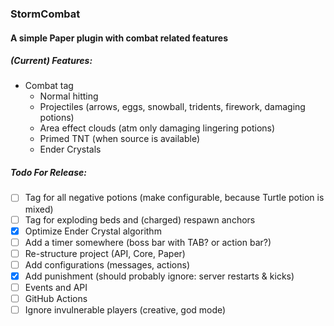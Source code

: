 ### StormCombat
#### A simple Paper plugin with combat related features
##### (Current) Features:
- Combat tag
  - Normal hitting
  - Projectiles (arrows, eggs, snowball, tridents, firework, damaging potions)
  - Area effect clouds (atm only damaging lingering potions)
  - Primed TNT (when source is available)
  - Ender Crystals

##### Todo For Release:
- [ ] Tag for all negative potions (make configurable, because Turtle potion is mixed) 
- [ ] Tag for exploding beds and (charged) respawn anchors
- [x] Optimize Ender Crystal algorithm
- [ ] Add a timer somewhere (boss bar with TAB? or action bar?)
- [ ] Re-structure project (API, Core, Paper)
- [ ] Add configurations (messages, actions)
- [x] Add punishment (should probably ignore: server restarts & kicks)
- [ ] Events and API
- [ ] GitHub Actions
- [ ] Ignore invulnerable players (creative, god mode)